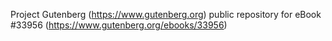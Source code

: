 Project Gutenberg (https://www.gutenberg.org) public repository for eBook #33956 (https://www.gutenberg.org/ebooks/33956)
